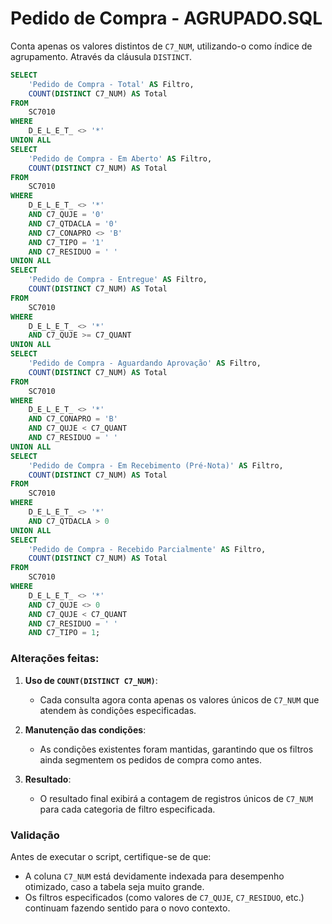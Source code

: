 # Pedido de Compra - AGRUPADO.SQL

Conta apenas os valores distintos de `C7_NUM`, utilizando-o como índice de agrupamento. Através da cláusula `DISTINCT`.

```sql
SELECT 
    'Pedido de Compra - Total' AS Filtro, 
    COUNT(DISTINCT C7_NUM) AS Total
FROM 
    SC7010
WHERE 
    D_E_L_E_T_ <> '*'
UNION ALL
SELECT 
    'Pedido de Compra - Em Aberto' AS Filtro, 
    COUNT(DISTINCT C7_NUM) AS Total
FROM 
    SC7010
WHERE 
    D_E_L_E_T_ <> '*'
    AND C7_QUJE = '0'
    AND C7_QTDACLA = '0'
    AND C7_CONAPRO <> 'B'
    AND C7_TIPO = '1'
    AND C7_RESIDUO = ' '
UNION ALL
SELECT 
    'Pedido de Compra - Entregue' AS Filtro, 
    COUNT(DISTINCT C7_NUM) AS Total
FROM 
    SC7010
WHERE 
    D_E_L_E_T_ <> '*' 
    AND C7_QUJE >= C7_QUANT
UNION ALL
SELECT 
    'Pedido de Compra - Aguardando Aprovação' AS Filtro, 
    COUNT(DISTINCT C7_NUM) AS Total
FROM 
    SC7010
WHERE 
    D_E_L_E_T_ <> '*'
    AND C7_CONAPRO = 'B'
    AND C7_QUJE < C7_QUANT
    AND C7_RESIDUO = ' ' 
UNION ALL
SELECT 
    'Pedido de Compra - Em Recebimento (Pré-Nota)' AS Filtro, 
    COUNT(DISTINCT C7_NUM) AS Total
FROM 
    SC7010
WHERE 
    D_E_L_E_T_ <> '*'
    AND C7_QTDACLA > 0
UNION ALL
SELECT 
    'Pedido de Compra - Recebido Parcialmente' AS Filtro, 
    COUNT(DISTINCT C7_NUM) AS Total
FROM 
    SC7010
WHERE 
    D_E_L_E_T_ <> '*'
    AND C7_QUJE <> 0
    AND C7_QUJE < C7_QUANT
    AND C7_RESIDUO = ' '
    AND C7_TIPO = 1;
```

### Alterações feitas:
1. **Uso de `COUNT(DISTINCT C7_NUM)`**:
   - Cada consulta agora conta apenas os valores únicos de `C7_NUM` que atendem às condições especificadas.

2. **Manutenção das condições**:
   - As condições existentes foram mantidas, garantindo que os filtros ainda segmentem os pedidos de compra como antes.

3. **Resultado**:
   - O resultado final exibirá a contagem de registros únicos de `C7_NUM` para cada categoria de filtro especificada.

### Validação
Antes de executar o script, certifique-se de que:
- A coluna `C7_NUM` está devidamente indexada para desempenho otimizado, caso a tabela seja muito grande.
- Os filtros especificados (como valores de `C7_QUJE`, `C7_RESIDUO`, etc.) continuam fazendo sentido para o novo contexto.